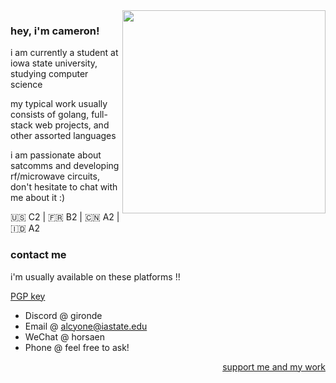 <img align="right" src="https://prettycoffee.github.io/fluidity/assets/pic_8-3135c4b7.png" width="325px">
<!-- <img align="right" src="https://i.imgur.com/gcW1jul.jpeg" width="325px" height="325px"> -->

<h3>hey, i'm cameron!</h3>

<p>i am currently a student at iowa state university, studying computer science</p>
<p>my typical work usually consists of golang, full-stack web projects, and other assorted languages</p>
<p>i am passionate about satcomms and developing rf/microwave circuits, don't hesitate to chat with me about it :)</p>

🇺🇸 C2 | 🇫🇷 B2 | 🇨🇳 A2 | 🇮🇩 A2

<h3>contact me</h3>

i'm usually available on these platforms !!

[PGP key](key.asc)
- Discord @ gironde
- Email @ [alcyone@iastate.edu](mailto:alcyone@iastate.edu)
- WeChat @ horsaen
- Phone @ feel free to ask!

<p align="right"><a align="right" href="https://ko-fi.com/ihatemicrowave">support me and my work</a></p>
